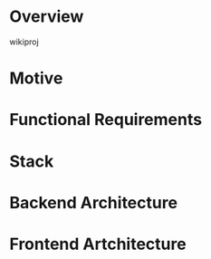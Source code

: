 # Overview
wikiproj

# Motive

# Functional Requirements

# Stack

# Backend Architecture

# Frontend Artchitecture
